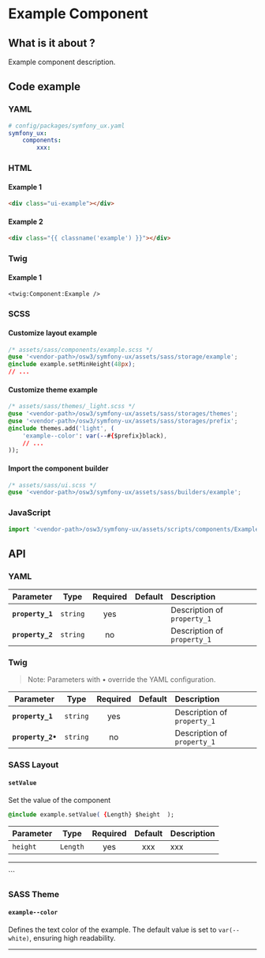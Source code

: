 # Example Component



## What is it about ?

Example component description.



## Code example

<!-- tabs:start -->
### **YAML**
```yaml
# config/packages/symfony_ux.yaml
symfony_ux:
    components:
        xxx:
```

### **HTML**

#### Example 1

```html
<div class="ui-example"></div>
``` 

#### Example 2

```html
<div class="{{ classname('example') }}"></div>
``` 

### **Twig**

#### Example 1

```twig
<twig:Component:Example />
``` 

### **SCSS**

#### Customize layout example

```css 
/* assets/sass/components/example.scss */
@use '<vendor-path>/osw3/symfony-ux/assets/sass/storage/example';
@include example.setMinHeight(48px);
// ...
```

#### Customize theme example

```css 
/* assets/sass/themes/_light.scss */
@use '<vendor-path>/osw3/symfony-ux/assets/sass/storages/themes';
@use '<vendor-path>/osw3/symfony-ux/assets/sass/storages/prefix';
@include themes.add('light', (
    'example--color': var(--#{$prefix}black),
    // ...
));
```

#### Import the component builder

```css 
/* assets/sass/ui.scss */
@use '<vendor-path>/osw3/symfony-ux/assets/sass/builders/example';
```

### **JavaScript**

```js
import '<vendor-path>/osw3/symfony-ux/assets/scripts/components/ExampleComponent';
```
<!-- tabs:end -->



## API

<!-- tabs:start -->
### **YAML**

| Parameter | Type | Required | Default | Description |
|-|:-:|:-:|:-:|:-|
| **`property_1`** | `string` | yes |  | Description of `property_1`|
| **`property_2`** | `string` | no |  | Description of `property_1`|


### **Twig**
> Note: Parameters with • override the YAML configuration.

| Parameter | Type | Required | Default | Description |
|-|:-:|:-:|:-:|:-|
| **`property_1`** | `string` | yes |  | Description of `property_1`|
| **`property_2•`** | `string` | no |  | Description of `property_1`|


### **SASS Layout**

#### `setValue`
Set the value of the component

```css 
@include example.setValue( {Length} $height  );
```

| Parameter | Type | Required | Default | Description |
|-|:-:|:-:|:-:|-|
| `height` | `Length` | yes | xxx | xxx |
<hr>
```

### **SASS Theme**

#### `example--color`  
Defines the text color of the example. The default value is set to `var(--white)`, ensuring high readability.  
<hr>  
<!-- tabs:end -->
